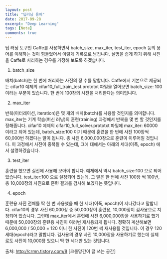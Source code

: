 ```yaml
---
layout: post
title: "딥러닝 용어"
date: 2017-09-28
excerpt: "Deep Learning"
tags: [Note]
comments: true
---
```


딥 러닝 도구인 Caffe를 사용하면서 batch_size, max_iter, test_iter, epoch 등의 용어를 이해하는 것이 힘들었어서 이렇게 기록으로 남깁니다. 설명을 쉽게 하기 위해 사진을 Caffe로 처리하는 경우를 가정해 보도록 하겠습니다.



1. batch_size

배치(batch)는 한 번에 처리하는 사진의 장 수를 말합니다. Caffe에서 기본으로 제공되는 cifar10 예제의 cifar10_full_train_test.prototxt 파일을 열어보면 batch_size: 100 이라는 부분이 있습니다. 한 번에 100장의 사진을 처리한다는 의미입니다.



2. max_iter

반복(이터레이션, iteration)은 몇 개의 배치(batch)를 사용할 것인지를 의미합니다. max_iter는 기계 학습(머신 러닝)의 훈련(training) 과정에서 반복을 몇 번 할 것인지를 정해줍니다. cifar10 예제의 cifar10_full_solver.prototxt 파일에 max_iter: 60000 이라고 되어 있는데, batch_size:100 이기 때문에 훈련을 한 번에 사진 100장씩 60,000번 하겠다는 말이 됩니다. 총 사진 6,000,000장으로 훈련이 이루어질 것입니다. 이 과정에서 사진이 중복될 수 있는데, 그에 대해서는 아래의 세대(이폭, epoch) 에서 설명하겠습니다.



3. test_iter

훈련을 했으면 실전에 사용해 보아야 합니다. 예제에서 역시 batch_size:100 으로 되어 있습니다. test_iter:100 으로 설정되어 있는데, 그 말은 한 번에 사진 100장 씩 100번, 총 10,000장의 사진으로 훈련 결과를 검사해 보겠다는 뜻입니다.



4. epoch

훈련용 사진 전체를 딱 한 번 사용했을 때 한 세대(이폭, epoch)이 지나갔다고 말합니다. cifar10의 경우 사진 60,000장 중 50,000장이 훈련용, 10,000장이 검사용으로 지정되어 있습니다. 그런데 max_iter에서 훈련에 사진 6,000,000장을 사용하기로 했기 때문에 50,000장의 훈련용 사진이 여러번 재사용되게 됩니다. 정확히 계산해보면 6,000,000 / 50,000 = 120 이니 한 사진이 120번 씩 재사용될 것입니다. 이 경우 120 세대(epoch)라고 말합니다. 검사용의 경우 사진 10,000장을 사용하기로 했는데 실제로도 사진이 10,000장 있으니 딱 한 세대만 있는 것입니다.



출처: http://crmn.tistory.com/8 [크롬망간이 글 쓰는 공간]